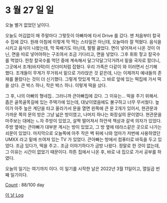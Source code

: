 # 3 월 27 일 일

오늘 별거 없었던 날이다.

오늘도 어김없이 매 주말마다 그렇듯이 아빠차에 타서 Drive 를 갔다. 맨 처음부터 칼국수 집에 갔다. 원래 아침에 이렇게 막 먹는 스타일은 아닌데, 오늘따라 잘 먹혔다. 음식을 시키고 음식이 나왔는데, 막 뚝배기도 아닌데, 펄펄 끓었다. 면이 넣어져서 나온 것이 아닌, 면을 따로 넣어야하는 구조여서 조금 기다리고, 면을 넣었다. 그후 휘휘 젛고 칼국수를 먹었다. 한창 칼국수를 먹던 중에 계속해서 달그닥달그닥거려서 밑을 국자로 팠더니, 그곳에서 조개(바지락)이 산더미처럼 잡혔다. 우리 가족은 다같이 와 이러면서 신기해 했다. 조개들이 무게가 무거워서 밑으로 가라앉은 것 같은데, 나는 이제까지 예내들의 존재를 몰랐다는 것이 더 신기했다. 그렇게 맛있게 먹고, 그 바로 앞에 있는 떡집에 가서 떡을 샀다. 큰 박스 하나, 작은 박스 하나. 이렇게 떡을 샀다.

그 후, 나의 아빠의 형네집.. 그러니까 큰아빠집에 갔다. 그 이유는... 떡을 주기 위해서. 좁은 골목골목길에 있는 주택가에 있는데, 대낮이였음에도 불구하고 너무 무서웠다. 높이가 아주 높은 계단을 타고 올라가서 문을 열면 왼쪽에 큰 문 2개가 있어서, 현관문과 가까운 쪽의 문의 방은 그냥 넓은 방이였고, 나머지 하나는 화장실의 문이였다. 현관문을 마주보는 대에는 ㄴ자 주방이 있었고, 살짝 떨어져서 하얀색 책상과 갈색 의자가 있었다. 주방 옆에는 큰아빠가 대부분 계시는 방이 있었고, 그 방 옆에 테라스같은 곳으로 나가는 쇠문이 있었다. 마지막으로 오늘쪽에 아주 작은 벽 뒤에 나와 엄마가 저번에 사용하였던 UMXX 라고 밑에 쓰여져 있는 TV 가 있었다. 큰아빠는 방에서 컴퓨터로 바둑을 두고 있었다. 조금 있다가, 떡을 주고.. 조금 이야기하다가 금방 나왔다. 정말로 한 것이 없는데, 그 이유는 시간이 없었기 때문이다. 하튼 집에서 나온 후, 바로 내 집으로 가서 공부를 하였다.

오늘의 일기는 여기까지 이다. 이 일기를 시작한 날은 2022년 3월 11일이고, 열일곱 번째 일기이다.

[Count](../../../roadmap/roadmap.md) : 88/100 day

[이 날 Log](../../../logs/2022/3/27.md)
